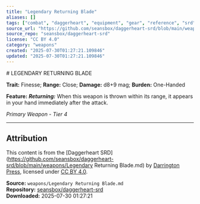 ```yaml
---
title: "Legendary Returning Blade"
aliases: []
tags: ["combat", "daggerheart", "equipment", "gear", "reference", "srd", "ttrpg", "weapon"]
source_url: "https://github.com/seansbox/daggerheart-srd/blob/main/weapons/Legendary Returning Blade.md"
source_repo: "seansbox/daggerheart-srd"
license: "CC BY 4.0"
category: "weapons"
created: "2025-07-30T01:27:21.109846"
updated: "2025-07-30T01:27:21.109846"
---
```


﻿# LEGENDARY RETURNING BLADE

**Trait:** Finesse; **Range:** Close; **Damage:** d8+9 mag; **Burden:** One-Handed

**Feature:** ***Returning:*** When this weapon is thrown within its range, it appears in your hand immediately after the attack.

*Primary Weapon - Tier 4*

---

## Attribution

This content is from the [Daggerheart SRD](https://github.com/seansbox/daggerheart-srd/blob/main/weapons/Legendary Returning Blade.md) by [Darrington Press](https://darringtonpress.com/), licensed under [CC BY 4.0](https://creativecommons.org/licenses/by/4.0/).

**Source:** `weapons/Legendary Returning Blade.md`  
**Repository:** [seansbox/daggerheart-srd](https://github.com/seansbox/daggerheart-srd)  
**Downloaded:** 2025-07-30 01:27:21

